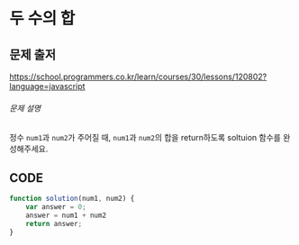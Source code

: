 # 두 수의 합



## 문제 출저

https://school.programmers.co.kr/learn/courses/30/lessons/120802?language=javascript



###### 문제 설명

정수 `num1`과 `num2`가 주어질 때, `num1`과 `num2`의 합을 return하도록 soltuion 함수를 완성해주세요.



## CODE

```javascript
function solution(num1, num2) {
    var answer = 0;
    answer = num1 + num2 
    return answer;
}
```



